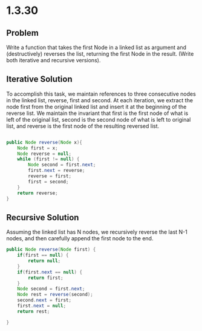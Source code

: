 # 1.3.30

## Problem

Write a function that takes the first Node in a linked list as argument and (destructively) reverses the list, returning the first Node in the result. (Write both iterative and recursive versions).

## Iterative Solution

To accomplish this task, we maintain references to three consecutive nodes in the linked list, reverse, first and second. At each iteration, we extract the node first from the original linked list and insert it at the beginning of the reverse list. We maintain the invariant that first is the first node of what is left of the original list, second is the second node of what is left to original list, and reverse is the first node of the resulting reversed list.

```java

public Node reverse(Node x){
    Node first = x;
    Node reverse = null;
    while (first != null) {
        Node second = first.next;
        first.next = reverse;
        reverse = first;
        first = second;
    }
    return reverse;
}
```

## Recursive Solution

Assuming the linked list has N nodes, we recursively reverse the last N-1 nodes, and then carefully append the first node to the end.

```java
public Node reverse(Node first) {
    if(first == null) {
        return null;
    }
    if(first.next == null) {
        return first;
    }
    Node second = first.next;
    Node rest = reverse(second);
    second.next = first;
    first.next = null;
    return rest;

}
```
